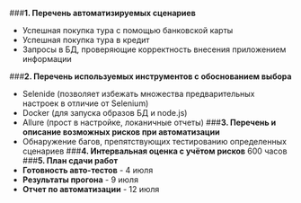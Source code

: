 ###**1. Перечень автоматизируемых сценариев**
- Успешная покупка тура с помощью банковской карты
- Успешная покупка тура в кредит
- Запросы в БД, проверяющие корректность внесения приложением информации

###**2. Перечень используемых инструментов с обоснованием выбора**
- Selenide (позволяет избежать множества предварительных настроек в отличие от Selenium)
- Docker (для запуска образов БД и node.js)
- Allure (прост в настройке, локаничные отчеты)
###**3. Перечень и описание возможных рисков при автоматизации**
- Обнаружение багов, препятствующих тестированию определенных сценариев
###**4. Интервальная оценка с учётом рисков**
600 часов
###**5. План сдачи работ**
- **Готовность авто-тестов** - 4 июля
- **Результаты прогона** - 9 июля
- **Отчет по автоматизации** - 12 июля
